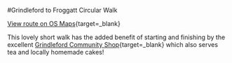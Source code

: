 #Grindleford to Froggatt Circular Walk

[View route on OS Maps](https://explore.osmaps.com/route/20815789/grindleford-to-froggatt-?lat=53.290716&lon=-1.638949&zoom=14.4076&style=Leisure&type=2d){target=_blank}

This lovely short walk has the added benefit of starting and finishing by the excellent [Grindleford Community Shop](https://grindlefordshop.co.uk){target=_blank} which also serves tea and locally homemade cakes!
